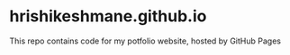 # hrishikeshmane.github.io

This repo contains code for my potfolio website, hosted by GitHub Pages

